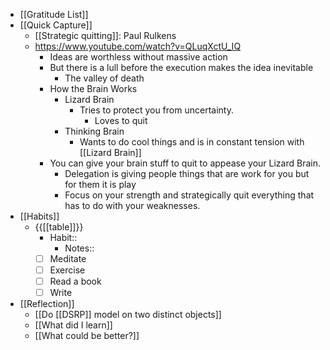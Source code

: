 - [[Gratitude List]]
- [[Quick Capture]]
    - [[Strategic quitting]]: Paul Rulkens
    - https://www.youtube.com/watch?v=QLuqXctU_IQ
        - Ideas are worthless without massive action
        - But there is a lull before the execution makes the idea inevitable
            - The valley of death
        - How the Brain Works
            - Lizard Brain
                - Tries to protect you from uncertainty.
                    - Loves to quit
            - Thinking Brain
                - Wants to do cool things and is in constant tension with [[Lizard Brain]]
        - You can give your brain stuff to quit to appease your Lizard Brain. 
            - Delegation is giving people things that are work for you but for them it is play
            - Focus on your strength and strategically quit everything that has to do with your weaknesses. 
- [[Habits]]
    - {{[[table]]}}
        - Habit::
            - Notes::
        - [ ] Meditate
        - [ ] Exercise
        - [ ] Read a book
        - [ ] Write
- [[Reflection]]
    - [[Do [[DSRP]] model on two distinct objects]]
    - [[What did I learn]]
    - [[What could be better?]]
